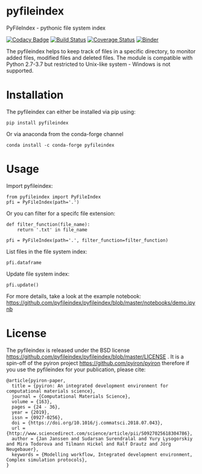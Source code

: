 # pyfileindex
PyFileIndex - pythonic file system index 

[![Codacy Badge](https://api.codacy.com/project/badge/Grade/61d50c2f9f5f404f879a02650ff3da35)](https://www.codacy.com/app/jan-janssen/pyfileindex?utm_source=github.com&amp;utm_medium=referral&amp;utm_content=pyfileindex/pyfileindex&amp;utm_campaign=Badge_Grade)
[![Build Status](https://travis-ci.org/pyfileindex/pyfileindex.svg?branch=master)](https://travis-ci.org/pyfileindex/pyfileindex)
[![Coverage Status](https://coveralls.io/repos/github/pyfileindex/pyfileindex/badge.svg?branch=master)](https://coveralls.io/github/pyfileindex/pyfileindex?branch=master)
[![Binder](https://mybinder.org/badge_logo.svg)](https://mybinder.org/v2/gh/pyfileindex/pyfileindex/master?filepath=notebooks%2Fdemo.ipynb)

The pyfileindex helps to keep track of files in a specific directory, to monitor added files, modified files and deleted files. The module is compatible with Python 2.7-3.7 but restricted to Unix-like system - Windows is not supported. 

# Installation
The pyfileindex can either be installed via pip using:

    pip install pyfileindex

Or via anaconda from the conda-forge channel

    conda install -c conda-forge pyfileindex


# Usage 
Import pyfileindex:

    from pyfileindex import PyFileIndex 
    pfi = PyFileIndex(path='.')
    
Or you can filter for a specifc file extension: 

    def filter_function(file_name):
        return '.txt' in file_name
        
    pfi = PyFileIndex(path='.', filter_function=filter_function)

List files in the file system index: 

    pfi.dataframe 

Update file system index: 

    pfi.update()

For more details, take a look at the example notebook: https://github.com/pyfileindex/pyfileindex/blob/master/notebooks/demo.ipynb


# License
The pyfileindex is released under the BSD license https://github.com/pyfileindex/pyfileindex/blob/master/LICENSE . It is a spin-off of the pyiron project https://github.com/pyiron/pyiron therefore if you use the pyfileindex for your publication, please cite: 

    @article{pyiron-paper,
      title = {pyiron: An integrated development environment for computational materials science},
      journal = {Computational Materials Science},
      volume = {163},
      pages = {24 - 36},
      year = {2019},
      issn = {0927-0256},
      doi = {https://doi.org/10.1016/j.commatsci.2018.07.043},
      url = {http://www.sciencedirect.com/science/article/pii/S0927025618304786},
      author = {Jan Janssen and Sudarsan Surendralal and Yury Lysogorskiy and Mira Todorova and Tilmann Hickel and Ralf Drautz and Jörg Neugebauer},
      keywords = {Modelling workflow, Integrated development environment, Complex simulation protocols},
    }

